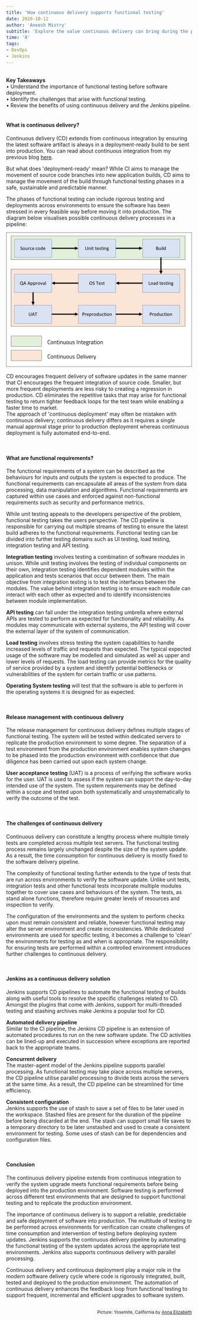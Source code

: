 ```yaml
---
title: 'How continuous delivery supports functional testing'
date: 2020-10-12
author: 'Aneesh Mistry'
subtitle: 'Explore the value continuous delivery can bring during the phases of functional testing.'
time: '8'
tags:
- DevOps
- Jenkins
---
```

<br>
<strong>Key Takeaways</strong><br>
&#8226; Understand the importance of functional testing before software deployment.<br>
&#8226; Identify the challenges that arise with functional testing.<br>
&#8226; Review the benefits of using continuous delivery and the Jenkins pipeline.<br>

<br>
<h4>What is continuous delivery?</h4>
<p>
Continuous delivery (CD) extends from continuous integration by ensuring the latest software artifact is always in a deployment-ready build to be sent into production. You can read about continuous integration from my previous blog <a href="https://aneesh.co.uk/how-continuous-integration-helps-developers" target="_blank">here</a>.
</p>
<p>
But what does 'deployment-ready' mean? While CI aims to manage the movement of source code branches into new application builds, CD aims to manage the movement of the build through functional testing phases in a safe, sustainable and predictable manner. 
</p>
<p>
The phases of functional testing can include rigorous testing and deployments across environments to ensure the software has been stressed in every feasible way before moving it into production. The diagram below visualises possible continuous delivery processes in a pipeline:

![CICD pipeline overview](../../src/images/028_cicd.png)

CD encourages frequent delivery of software updates in the same manner that CI encourages the frequent integration of source code. Smaller, but more frequent deployments are less risky to creating a regression in production. CD eliminates the repetitive tasks that may arise for functional testing to return tighter feedback loops for the test team while enabling a faster time to market.
<br>
The approach of 'continuous deployment' may often be mistaken with continuous delivery; continuous delivery differs as it requires a single manual approval stage prior to production deployment whereas continuous deployment is fully automated end-to-end.
</p>

<br>
<h4>What are functional requirements?</h4>
<p>
The functional requirements of a system can be described as the behaviours for inputs and outputs the system is expected to produce. The functional requirements can encapsulate all areas of the system from data processing, data manipulation and algorithms. Functional requirements are captured within use cases and enforced against non-functional requirements such as security and performance metrics.
</p>
<p>
While unit testing appeals to the developers perspective of the problem, functional testing takes the users perspective. The CD pipeline is responsible for carrying out multiple streams of testing to ensure the latest build adheres to the functional requirements. Functional testing can be divided into further testing domains such as UI testing, load testing, integration testing and API testing. 
</p>
<p>
<strong>Integration testing</strong> involves testing a combination of software modules in unison. While unit testing involves the testing of individual components on their own, integration testing identifies dependent modules within the application and tests scenarios that occur between them. The main objective from integration testing is to test the interfaces between the modules. The value behind integration testing is to ensure each module can interact with each other as expected and to identify inconsistencies between module implementation.
</p>
<p>
<strong>API testing</strong> can fall under the integration testing umbrella where external APIs are tested to perform as expected for functionality and reliability. As modules may communicate with external systems, the API testing will cover the external layer of the system of communication. 
</p>

<p>
<strong>Load testing</strong> involves stress testing the system capabilities to handle increased levels of traffic and requests than expected. The typical expected usage of the software may be modelled and simulated as well as upper and lower levels of requests. The load testing can provide metrics for the quality of service provided by a system and identify potential bottlenecks or vulnerabilities of the system for certain traffic or use patterns.
</p>
<p>
<strong>Operating System testing</strong> will test that the software is able to perform in the operating systems it is designed for as expected.
</p>

<br>
<h4>Release management with continuous delivery</h4>
<p>
The release management for continuous delivery defines multiple stages of functional testing. The system will be tested within dedicated servers to replicate the production environment to some degree. The separation of a test environment from the production environment enables system changes to be phased into the production environment with confidence that due diligence has been carried out upon each system change.
</p>
<p>
<strong>User acceptance testing</strong> (UAT) is a process of verifying the software works for the user. UAT is used to assess if the system can support the day-to-day intended use of the system. The system requirements may be defined within a scope and tested upon both systematically and unsystematically to verify the outcome of the test.
</p>

<br>
<h4>The challenges of continuous delivery</h4>
<p>
Continuous delivery can constitute a lengthy process where multiple timely tests are completed across multiple test servers. The functional testing process remains largely unchanged despite the size of the system update. As a result, the time consumption for continuous delivery is mostly fixed to the software delivery pipeline.
</p>
<p>
The complexity of functional testing further extends to the type of tests that are run across environments to verify the software update. Unlike unit tests, integration tests and other functional tests incorporate multiple modules together to cover use cases and behaviours of the system. The tests, as stand alone functions, therefore require greater levels of resources and inspection to verify. 
</p>
<p>
The configuration of the environments and the system to perform checks upon must remain consistent and reliable, however functional testing may alter the server environment and create inconsistencies. While dedicated environments are used for specific testing, it becomes a challenge to 'clean' the environments for testing as and when is appropriate. The responsibility for ensuring tests are performed within a controlled environment introduces further challenges to continuous delivery.
</p>

<br>
<h4>Jenkins as a continuous delivery solution</h4>
<p>
Jenkins supports CD pipelines to automate the functional testing of builds along with useful tools to resolve the specific challenges related to CD.
Amongst the plugins that come with Jenkins, support for multi-threaded testing and stashing archives make Jenkins a popular tool for CD.
</p>

<p>
<strong>Automated delivery pipeline</strong><br>
Similar to the CI pipeline, the Jenkins CD pipeline is an extension of automated procedures to run on the new software update. The CD activities can be lined-up and executed in succession where exceptions are reported back to the appropriate teams. 
</p>
<p>
<strong>Concurrent delivery</strong><br>
The master-agent model of the Jenkins pipeline supports parallel processing. As functional testing may take place across multiple servers, the CD pipeline utilise parallel processing to divide tests across the servers at the same time. As a result, the CD pipeline can be streamlined for time efficiency. 
</p>
<p>
<strong>Consistent configuration</strong><br>
Jenkins supports the use of stash to save a set of files to be later used in the workspace. Stashed files are present for the duration of the pipeline before being 
discarded at the end. The stash can support small file saves to a temporary directory to be later unstashed and used to create a consistent environment for testing. 
Some uses of stash can be for dependencies and configuration files. 
</p>

<br>
<h4>Conclusion</h4>
<p>
The continuous delivery pipeline extends from continuous integration to verify the system upgrade meets functional requirements before being deployed into the 
production environment. Software testing is performed across different test environments that are designed to support functional testing and to replicate the production environment.
</p>
<p>
The importance of continuous delivery is to support a reliable, predictable and safe deployment of software into production. The multitude of testing to be performed across environments for verification can create challenges of time consumption and intervention of testing before deploying system updates. Jenkins supports the continuous delivery pipeline by automating the functional testing of the system updates across the appropriate test environments. Jenkins also supports continuous delivery with parallel processing.
</p>
<p>
Continuous delivery and continuous deployment play a major role in the modern software delivery cycle where code is rigorously integrated, built, tested and deployed to the production environment. The automation of continuous delivery enhances the feedback loop from functional testing to support frequent, incremental and efficient upgrades to software system. 
</p>

<br>
<small style="float: right;" >Picture: Yosemite, California by <a target="_blank" href="https://unsplash.com/@annaaelizabeth">Anna Elizabeth</small></a><br>
